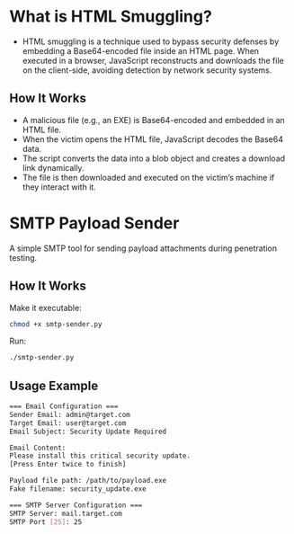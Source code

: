 # What is HTML Smuggling?
- HTML smuggling is a technique used to bypass security defenses by embedding a Base64-encoded file inside an HTML page. When executed in a browser, JavaScript reconstructs and downloads the file on the client-side, avoiding detection by network security systems.

## How It Works
- A malicious file (e.g., an EXE) is Base64-encoded and embedded in an HTML file.
- When the victim opens the HTML file, JavaScript decodes the Base64 data.
- The script converts the data into a blob object and creates a download link dynamically.
- The file is then downloaded and executed on the victim’s machine if they interact with it.

# SMTP Payload Sender
A simple SMTP tool for sending payload attachments during penetration testing.

## How It Works
Make it executable:
```bash
chmod +x smtp-sender.py
```
Run:
```bash
./smtp-sender.py
```
## Usage Example
```bash
=== Email Configuration ===
Sender Email: admin@target.com
Target Email: user@target.com
Email Subject: Security Update Required

Email Content: 
Please install this critical security update.
[Press Enter twice to finish]

Payload file path: /path/to/payload.exe
Fake filename: security_update.exe

=== SMTP Server Configuration ===
SMTP Server: mail.target.com
SMTP Port [25]: 25
```

